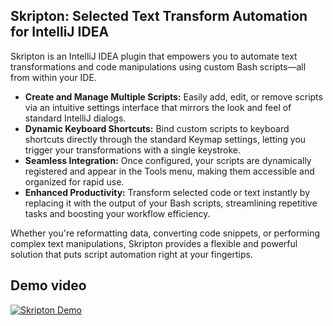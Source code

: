 Skripton: Selected Text Transform Automation for IntelliJ IDEA
--------------------------------------------------------------

Skripton is an IntelliJ IDEA plugin that empowers you to automate text transformations and code manipulations using custom Bash scripts—all from within your IDE.

*   **Create and Manage Multiple Scripts:** Easily add, edit, or remove scripts via an intuitive settings interface that mirrors the look and feel of standard IntelliJ dialogs.
*   **Dynamic Keyboard Shortcuts:** Bind custom scripts to keyboard shortcuts directly through the standard Keymap settings, letting you trigger your transformations with a single keystroke.
*   **Seamless Integration:** Once configured, your scripts are dynamically registered and appear in the Tools menu, making them accessible and organized for rapid use.
*   **Enhanced Productivity:** Transform selected code or text instantly by replacing it with the output of your Bash scripts, streamlining repetitive tasks and boosting your workflow efficiency.

Whether you're reformatting data, converting code snippets, or performing complex text manipulations, Skripton provides a flexible and powerful solution that puts script automation right at your fingertips.

Demo video
----------
[![Skripton Demo](https://img.youtube.com/vi/mR14KJSmtwQ/0.jpg)](https://www.youtube.com/watch?v=mR14KJSmtwQ)
